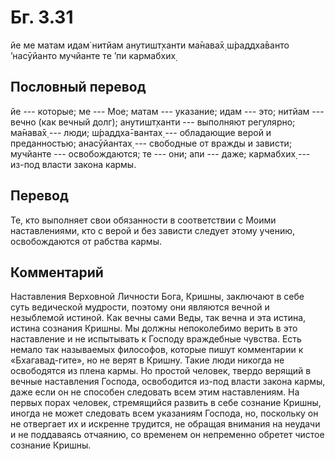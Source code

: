 # Бг. 3.31
йе ме матам идам̇ нитйам
анутишт̣ханти ма̄нава̄х̣
ш́раддха̄ванто ’насӯйанто
мучйанте те ’пи кармабхих̣
## Пословный перевод

йе --- которые; ме --- Мое; матам --- указание; идам --- это; нитйам ---
вечно (как вечный долг); анутишт̣ханти --- выполняют регулярно; ма̄нава̄х̣
--- люди; ш́раддха̄-вантах̣ --- обладающие верой и преданностью;
анасӯйантах̣ --- свободные от вражды и зависти; мучйанте ---
освобождаются; те --- они; апи --- даже; кармабхих̣ --- из-под власти
закона кармы.

## Перевод

Те, кто выполняет свои обязанности в соответствии с Моими наставлениями,
кто с верой и без зависти следует этому учению, освобождаются от рабства
кармы.

## Комментарий

Наставления Верховной Личности Бога, Кришны, заключают в себе суть
ведической мудрости, поэтому они являются вечной и незыблемой истиной.
Как вечны сами Веды, так вечна и эта истина, истина сознания Кришны. Мы
должны непоколебимо верить в это наставление и не испытывать к Господу
враждебные чувства. Есть немало так называемых философов, которые пишут
комментарии к «Бхагавад-гите», но не верят в Кришну. Такие люди никогда
не освободятся из плена кармы. Но простой человек, твердо верящий в
вечные наставления Господа, освободится из-под власти закона кармы, даже
если он не способен следовать всем этим наставлениям. На первых порах
человек, стремящийся развить в себе сознание Кришны, иногда не может
следовать всем указаниям Господа, но, поскольку он не отвергает их и
искренне трудится, не обращая внимания на неудачи и не поддаваясь
отчаянию, со временем он непременно обретет чистое сознание Кришны.
